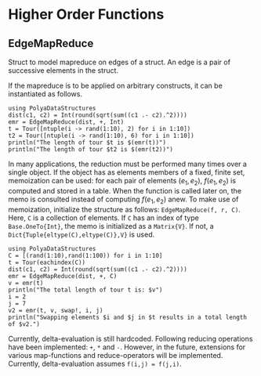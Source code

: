 # Higher Order Functions


## EdgeMapReduce

Struct to model mapreduce on edges of a struct. An edge is a pair of successive elements in the struct. 

If the mapreduce is to be applied on arbitrary constructs, it can be instantiated as follows.

```@example
using PolyaDataStructures
dist(c1, c2) = Int(round(sqrt(sum((c1 .- c2).^2))))
emr = EdgeMapReduce(dist, +, Int)
t = Tour([ntuple(i -> rand(1:10), 2) for i in 1:10])
t2 = Tour([ntuple(i -> rand(1:10), 6) for i in 1:10])
println("The length of tour $t is $(emr(t))")
println("The length of tour $t2 is $(emr(t2))")
```

In many applications, the reduction must be performed many times over a single object. If the object has as elements members of a fixed, finite set, memoization can be used: for each pair of elements $(e_1,e_2)$, $f(e_1,e_2)$ is computed and stored in a table. When the function is called later on, the memo is consulted instead of computing $f(e_1,e_2)$ anew. To make use of memoization, initialize the structure as follows: `EdgeMapReduce(f, r, C)`. Here, `C` is a collection of elements. If `C` has an index of type `Base.OneTo{Int}`, the memo is initialized as a `Matrix{V}`. If not, a `Dict{Tuple{eltype(C),eltype(C)},V}` is used.

```@example
using PolyaDataStructures
C = [(rand(1:10),rand(1:100)) for i in 1:10]
t = Tour(eachindex(C))
dist(c1, c2) = Int(round(sqrt(sum((c1 .- c2).^2))))
emr = EdgeMapReduce(dist, +, C)
v = emr(t)
println("The total length of tour t is: $v")
i = 2
j = 7
v2 = emr(t, v, swap!, i, j)
println("Swapping elements $i and $j in $t results in a total length of $v2.")
```

Currently, delta-evaluation is still hardcoded. Following reducing operations have been implemented: `+`, `*` and `-`.  However, in the future, extensions for various map-functions and reduce-operators will be implemented. Currently, delta-evaluation assumes `f(i,j) = f(j,i)`.